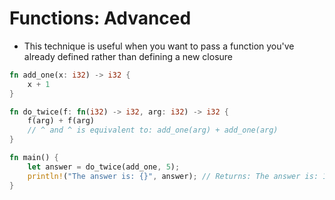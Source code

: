 # Functions: Advanced

* This technique is useful when you want to pass a function you've already defined rather
  than defining a new closure

```rust
fn add_one(x: i32) -> i32 {
    x + 1
}

fn do_twice(f: fn(i32) -> i32, arg: i32) -> i32 {
    f(arg) + f(arg)
    // ^ and ^ is equivalent to: add_one(arg) + add_one(arg)
}

fn main() {
    let answer = do_twice(add_one, 5);
    println!("The answer is: {}", answer); // Returns: The answer is: 12
}
```

